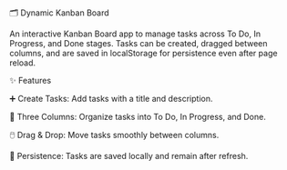 🗂️ Dynamic Kanban Board

An interactive Kanban Board app to manage tasks across To Do, In Progress, and Done stages. Tasks can be created, dragged between columns, and are saved in localStorage for persistence even after page reload.

✨ Features

➕ Create Tasks: Add tasks with a title and description.

📌 Three Columns: Organize tasks into To Do, In Progress, and Done.

🖱️ Drag & Drop: Move tasks smoothly between columns.

💾 Persistence: Tasks are saved locally and remain after refresh.
